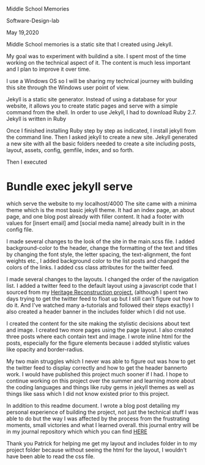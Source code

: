 Middle School Memories

Software-Design-lab

May 19,2020

Middle School memories is a static site that I created using Jekyll.

My goal was to experiment with buildind a site. I spent most of the time working on the technical aspect of it. The content is much less important and I plan to improve it over time.

I use a Windows OS so I will be sharing my technical journey with building this site through the Windows user point of view.

Jekyll is a static site generator.  Instead of using a database for your website, it allows you to create static pages and serve with a simple command from the shell. 
In order to use Jekyll, I had to download Ruby 2.7. Jekyll is written in Ruby

Once I finished installing Ruby step by step as indicated, I install jekyll from the command line. Then I asked jekyll to create a new site. 
Jekyll generated a new site with all the basic folders needed to create a site including posts, layout, assets, config, gemfile, index, and so forth.

Then I executed 
# Bundle exec jekyll serve
which serve the website to my localhost/4000
The site came with a minima theme which is the most basic jekyll theme. It had an index page, an about page, and one blog post already with filler content. It had a footer with values for [insert email] amd [social media name] already built in in the config file.

I made several changes to the look of the site in the main.scss file.
I added background-color to the header, change the formatting of the text and titles by changing the font style, the letter spacing, the text-alignment, the font weights etc., I added background color to the list posts and changed the colors of the links. I added css class attributes for the twitter feed.

I made several changes to the layouts.
I changed the order of the navigation list. I added a twitter feed to the default layout using a javascript code that I sourced from my <a href= "https://hreconstructed.github.io/"> Heritage Reconstruction project.</a> (although I spent two days trying to get the twitter feed to float up but I still can't figure out how to do it. And I've watched many a-tutorials and followed their steps exactly)
I also created a header banner  in the includes folder which I did not use.

I created the content for the site making the stylistic decisions about text and image.
I created two more pages using the page layout. I also created three posts where each contain text and image. I wrote inline html for the posts, especially for the figure elements because i added stylistic values like opacity and border-radius.

My two main struggles which I never was able to figure out was how to get the twitter feed to display correctly and how to get the header bannerto work. I would have published this project much sooner if I had. I hope to continue working on this project over the summer and learning more about the coding languages and things like ruby gems in jekyll themes as well as things like sass which I did not know existed prior to this project. 

In addition to this readme document. I wrote a blog post detailing my personal experience of building the project, not just the technical stuff I was able to do but the way I was affected by the process from the frustrating moments, small victories and what I learned overall. this journal entry will be in my journal repository which which you can find <a href= "https://github.com/margael/journal">HERE</a>

Thank you Patrick for helping me get my layout and includes folder in to my project folder because without seeing the html for the layout, I wouldn't have been able to read the css file.